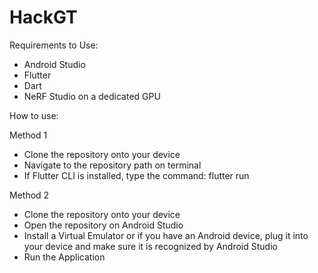 # HackGT
Requirements to Use:
- Android Studio
- Flutter
- Dart
- NeRF Studio on a dedicated GPU

How to use:

Method 1
- Clone the repository onto your device
- Navigate to the repository path on terminal
- If Flutter CLI is installed, type the command: flutter run

Method 2
- Clone the repository onto your device
- Open the repository on Android Studio
- Install a Virtual Emulator or if you have an Android device, plug it into your device and make sure it is recognized by Android Studio
- Run the Application
  
